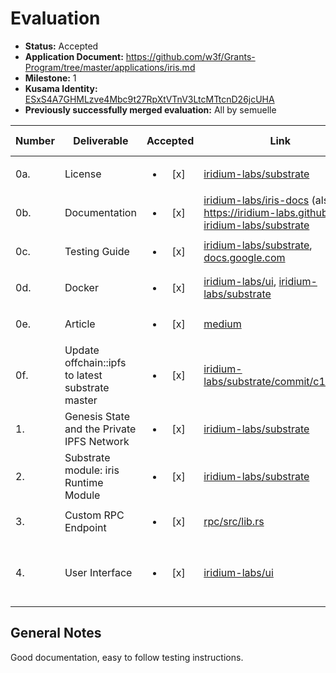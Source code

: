 # Evaluation

- **Status:** Accepted
- **Application Document:** https://github.com/w3f/Grants-Program/tree/master/applications/iris.md
- **Milestone:** 1
- **Kusama Identity:** [ESxS4A7GHMLzve4Mbc9t27RpXtVTnV3LtcMTtcnD26jcUHA](https://polkascan.io/pre/kusama/account/ESxS4A7GHMLzve4Mbc9t27RpXtVTnV3LtcMTtcnD26jcUHA)
- **Previously successfully merged evaluation:** All by semuelle

| Number | Deliverable                                      |        Accepted        | Link                                                                                                                                                                                                                                                                                                                         | Evaluation Notes                        |
| ------ | ------------------------------------------------ | :--------------------: | ---------------------------------------------------------------------------------------------------------------------------------------------------------------------------------------------------------------------------------------------------------------------------------------------------------------------------- | --------------------------------------- |
| 0a.    | License                                          | <ul><li>[x] </li></ul> | [iridium-labs/substrate](https://github.com/iridium-labs/substrate/blob/3cdb30e1ecbafe8a866317d4550c921b4d686869/LICENSE-APACHE2)                                                                                                                                                                                            | Apache 2.0                              |
| 0b.    | Documentation                                    | <ul><li>[x] </li></ul> | [iridium-labs/iris-docs](https://github.com/iridium-labs/iris-docs/tree/789362b65f81a87832cc444c5f88713208ad868e) (also on https://iridium-labs.github.io/), [iridium-labs/substrate](https://github.com/iridium-labs/substrate/blob/eebe9208e84bffc468b2eb4c50e6a86c6f0405d4/bin/node-template/pallets/template/src/lib.rs) | —                                       |
| 0c.    | Testing Guide                                    | <ul><li>[x] </li></ul> | [iridium-labs/substrate](https://github.com/iridium-labs/substrate/blob/eebe9208e84bffc468b2eb4c50e6a86c6f0405d4/bin/node-template/pallets/template/src/tests.rs), [docs.google.com](https://docs.google.com/document/d/1p_qy-Q2xbFa_rv394llIrTqRJIpRKn8RDRAdpjKTF2Y/edit)                                                   | —                                       |
| 0d.    | Docker                                           | <ul><li>[x] </li></ul> | [iridium-labs/ui](https://github.com/iridium-labs/ui/blob/4eddf19f80ff154ba0ab2ab7ad863126779069bf/Dockerfile.dev), [iridium-labs/substrate](https://github.com/iridium-labs/substrate/blob/eebe9208e84bffc468b2eb4c50e6a86c6f0405d4/Dockerfile)                                                                             | —                                       |
| 0e.    | Article                                          | <ul><li>[x] </li></ul> | [medium](https://medium.com/iridium/iris-a-next-gen-decentralized-storage-network-a53562c27de2)                                                                                                                                                                                                                              | —                                       |
| 0f.    | Update offchain::ipfs to latest substrate master | <ul><li>[x] </li></ul> | [iridium-labs/substrate/commit/c198a48](https://github.com/iridium-labs/substrate/commit/c198a480f542f7d01903ed675df23f8d700bcaa7)                                                                                                                                                                                           | —                                       |
| 1.     | Genesis State and the Private IPFS Network       | <ul><li>[x] </li></ul> | [iridium-labs/substrate](https://github.com/iridium-labs/substrate/pull/16/commits/429fb1ed0098c2e16c14f838eb97b21ec8713a9d)                                                                                                                                                                                                 | —                                       |
| 2.     | Substrate module: iris Runtime Module            | <ul><li>[x] </li></ul> | [iridium-labs/substrate](https://github.com/iridium-labs/substrate/blob/86819ba749a082ee79c7eacf67038e451a4bf4b3/bin/node-template/pallets/template/src/lib.rs)                                                                                                                                                              | —                                       |
| 3.     | Custom RPC Endpoint                              | <ul><li>[x] </li></ul> | [rpc/src/lib.rs](https://github.com/iridium-labs/substrate/blob/03f63578342366bdcc3bf0c8c4343b31241f001f/bin/node-template/pallets/template/rpc/src/lib.rs)                                                                                                                                                                  | Basic byte retrieval                    |
| 4.     | User Interface                                   | <ul><li>[x] </li></ul> | [iridium-labs/ui](https://github.com/iridium-labs/ui/tree/4eddf19f80ff154ba0ab2ab7ad863126779069bf)                                                                                                                                                                                                                          | Nice little UI to upload, mint and view |

## General Notes

Good documentation, easy to follow testing instructions.
